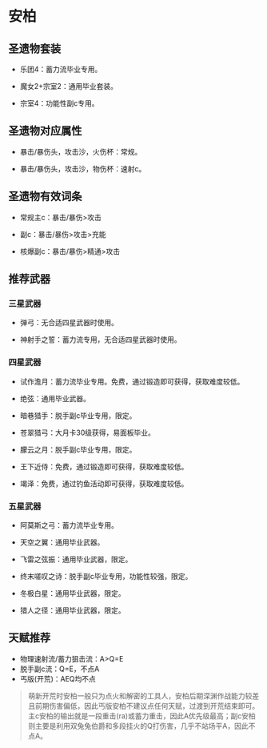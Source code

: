 # 安柏

## 圣遗物套装  

- 乐团4：蓄力流毕业专用。  

- 魔女2+宗室2：通用毕业套装。  

- 宗室4：功能性副c专用。  

## 圣遗物对应属性  

- 暴击/暴伤头，攻击沙，火伤杯：常规。  

- 暴击/暴伤头，攻击沙，物伤杯：速射c。  

## 圣遗物有效词条  

- 常规主c：暴击/暴伤>攻击  

- 副c：暴击/暴伤>攻击>充能  

- 核爆副c：暴击/暴伤>精通>攻击  

## 推荐武器  

### 三星武器  

- 弹弓：无合适四星武器时使用。  

- 神射手之誓：蓄力流专用，无合适四星武器时使用。  

### 四星武器  

- 试作澹月：蓄力流毕业专用。免费，通过锻造即可获得，获取难度较低。  

- 绝弦：通用毕业武器。  

- 暗巷猎手：脱手副c毕业专用，限定。  

- 苍翠猎弓：大月卡30级获得，易面板毕业。  

- 朦云之月：脱手副c毕业专用，限定。  

- 王下近侍：免费，通过锻造即可获得，获取难度较低。  

- 竭泽：免费，通过钓鱼活动即可获得，获取难度较低。  

### 五星武器  

- 阿莫斯之弓：蓄力流毕业专用。  

- 天空之翼：通用毕业武器。  

- 飞雷之弦振：通用毕业武器，限定。  

- 终末嗟叹之诗：脱手副c毕业专用，功能性较强，限定。  

- 冬极白星：通用毕业武器，限定。  

- 猎人之径：通用毕业武器，限定。

## 天赋推荐  

- 物理速射流/蓄力狙击流：A>Q=E  
- 脱手副c流：Q=E，不点A  
- 丐版(开荒)：AEQ均不点  

> 萌新开荒时安柏一般只为点火和解密的工具人，安柏后期深渊作战能力较差且前期伤害偏低，因此丐版安柏不建议点任何天赋，过渡到开荒结束即可。  
> 主c安柏的输出就是一段重击(ra)或蓄力重击，因此A优先级最高；副c安柏则主要是利用双兔兔伯爵和多段挂火的Q打伤害，几乎不站场平A，因此不点A。  
